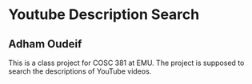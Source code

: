 # Youtube Description Search

## Adham Oudeif

This is a class project for COSC 381 at EMU. The project is supposed to search the descriptions of YouTube videos.
